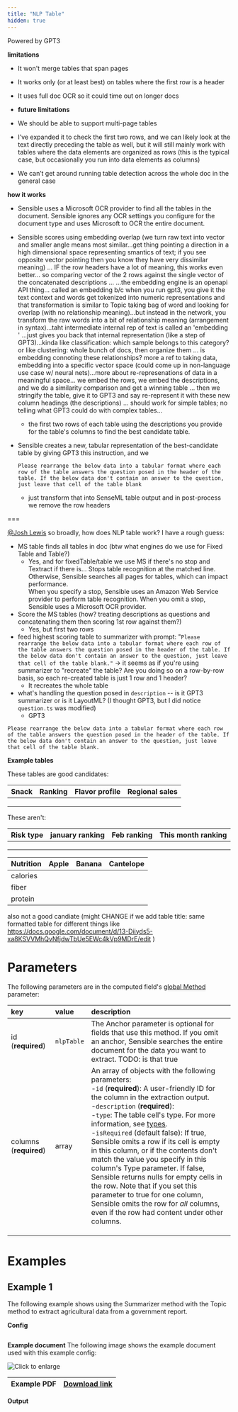 ```yaml
---
title: "NLP Table"
hidden: true
---
```

Powered by GPT3

**limitations**

- It won't merge tables that span pages

- It works only (or at least best) on tables where the first row is a header

- It uses full doc OCR so it could time out on longer docs

- **future limitations**

- We should be able to support multi-page tables

- I’ve expanded it to check the first two rows, and we can likely look at the text directly preceding the table as well, but it will still mainly work with tables where the data elements are organized as rows (this is the typical case, but occasionally you run into data elements as columns)
- We can’t get around running table detection across the whole doc in the general case

**how it works**

- Sensible uses a Microsoft OCR provider to find all the tables in the document. Sensible ignores any OCR settings you configure for the document type and uses Microsoft to OCR the entire document.

- Sensible scores using embedding overlap (we turn raw text into vector and smaller angle means most similar...get thing pointing a direction in a high dimensional space representing smantics of text; if you see opposite vector pointing then you know they have very dissimilar meaning) ... IF the row headers have a lot of meaning, this works even better... so comparing vector of the 2 rows against the single vector of the concatenated descriptions ... ...the embedding engine is an openapi API thing... called an embedding b/c when you run gpt3, you give it the text context and words get tokenized into numeric representations and that transformation is similar to Topic taking bag of word and looking for overlap (with no relationship meaning)...but instead in the network, you transform the raw words into a bit of relationship meaning (arrangement in syntax)...taht intermediate internal rep of text is called an 'embedding ' ...just gives you back that internal representation (like a step of GPT3)...kinda like classification: which sample belongs to this category? or like clustering: whole bunch of docs, then organize them ... is embedding connoting these relationships? more a ref to taking data, embedding into a specific vector space (could come up in non-language use case w/ neural nets)...more about re-represenations of data in a meaningful space... we embed the rows, we embed the descriptions, and we do a similarity comparison and get a winning table ... then we stringify the table, give it to GPT3 and say re-represent it with these new column headings (the descriptions) ... should work for simple tables; no telling what GPT3 could do with complex tables...  

  -  the first two rows of each table using the descriptions you provide for the table's columns to find the best candidate table.

- Sensible creates a new, tabular representation of the best-candidate table by giving GPT3 this instruction, and we 

    `Please rearrange the below data into a tabular format where each row of the table answers the question posed in the header of the table. If the below data don't contain an answer to the question, just leave that cell of the table blank`

  - just transform that into SenseML table output and in post-process we remove the row headers



===

[@Josh Lewis](https://sensiblehq.slack.com/team/U0181MWQ8BV) so broadly, how does NLP table work? I have a rough guess:

- MS table finds all tables in doc (btw what engines do we use for Fixed Table and Table?)
  - Yes, and for fixedTable/table we use MS if there's no stop and Textract if there is... Stops table recognition at the matched line. Otherwise, Sensible searches all pages for tables, which can impact performance.<br/>When you specify a stop, Sensible  uses an Amazon Web Service  provider to perform table recognition. When you omit a stop, Sensible uses a Microsoft OCR provider.
- Score the MS tables (how? treating descriptions as questions and concatenating them then scoring 1st row against them?)
  - Yes, but first two rows
- feed highest scoring table to summarizer with prompt: "`Please rearrange the below data into a tabular format where each row of the table answers the question posed in the header of the table. If the below data don't contain an answer to the question, just leave that cell of the table blank."` -> it seems as if you're using summarizer to "recreate" the table? Are you doing so on a row-by-row basis, so each re-created table is just 1 row and 1 header? 
  - It recreates the whole table
- what's handling the question posed in `description` -- is it GPT3 summarizer or is it LayoutML? (I thought GPT3, but I did notice `question.ts` was modified)
  - GPT3



`Please rearrange the below data into a tabular format where each row of the table answers the question posed in the header of the table. If the below data don't contain an answer to the question, just leave that cell of the table blank.`



**Example tables**



These tables are good candidates:

| Snack | Ranking | Flavor profile | Regional sales |
| ----- | ------- | -------------- | -------------- |
|       |         |                |                |
|       |         |                |                |
|       |         |                |                |







These aren't:

| Risk type | january ranking | Feb ranking | This month ranking |
| --------- | --------------- | ----------- | ------------------ |
|           |                 |             |                    |
|           |                 |             |                    |
|           |                 |             |                    |

| Nutrition | Apple | Banana | Cantelope |
| --------- | ----- | ------ | --------- |
| calories  |       |        |           |
| fiber     |       |        |           |
| protein   |       |        |           |





also not a good candiate (might CHANGE if we add table title: same formatted table for different things like https://docs.google.com/document/d/13-Diiyds5-xa8KSVVMhQvNfjdwTbUe5EWc4kVp9MDrE/edit )





Parameters
====

The following parameters are in the computed field's [global Method](doc:computed-field-methods#parameters) parameter: 


| key                    | value      | description                                                  |
| :--------------------- | :--------- | :----------------------------------------------------------- |
| id (**required**)      | `nlpTable` | The Anchor parameter is optional for fields that use this method. If you omit an anchor, Sensible searches the entire document for the data you want to extract. TODO: is that true |
| columns (**required**) | array      | An array of objects with the following parameters: <br/> -`id` (**required**): A user-friendly ID for the column in the extraction output. <br/>  -`description` (**required**): <br/> -`type`: The table cell's type. For more information, see [types](doc:types). <br/>  -`isRequired` (default false): If true, Sensible omits a row if its cell is empty in this column, or if the contents don't match the value you specify in this column's Type parameter. If false, Sensible returns nulls for empty cells in the row. Note that if you set this parameter to true for one column, Sensible omits the row for *all* columns, even if the row had content under other columns. |
|                        |            |                                                              |
|                        |            |                                                              |
|                        |            |                                                              |

Examples
====

Example 1
---

The following example shows using the Summarizer method with the Topic method to extract agricultural data from a government report.

**Config**

```json

```

**Example document**
The following image shows the example document used with this example config:

![Click to enlarge](https://raw.githubusercontent.com/sensible-hq/sensible-docs/main/readme-sync/assets/v0/images/final/tbd_.png)

| Example PDF | [Download link](https://raw.githubusercontent.com/sensible-hq/sensible-docs/main/readme-sync/assets/v0/pdfs/tbd_.pdf) |
| ------------------------------- | ---------------------------------------------------------------------------------------------------------------------------------------- |

**Output**

```json

```



